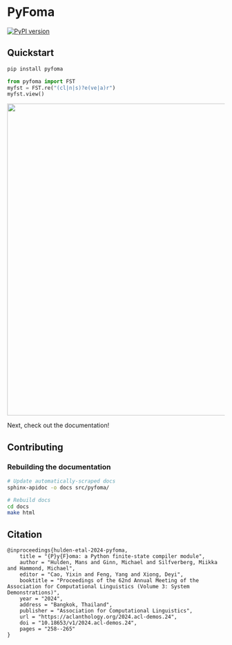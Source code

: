 # PyFoma

[![PyPI version](https://badge.fury.io/py/pyfoma.svg)](https://badge.fury.io/py/pyfoma)

## Quickstart

```bash
pip install pyfoma
```

```python
from pyfoma import FST
myfst = FST.re("(cl|n|s)?e(ve|a)r")
myfst.view()
```

<img src="./docs/images/quickstart1.png" width="722">

Next, check out the documentation!

## Contributing

<!-- TODO: Include details on how to open PRs -->

### Rebuilding the documentation

```bash
# Update automatically-scraped docs
sphinx-apidoc -o docs src/pyfoma/

# Rebuild docs
cd docs
make html
```

## Citation

```
@inproceedings{hulden-etal-2024-pyfoma,
    title = "{P}y{F}oma: a Python finite-state compiler module",
    author = "Hulden, Mans and Ginn, Michael and Silfverberg, Miikka and Hammond, Michael",
    editor = "Cao, Yixin and Feng, Yang and Xiong, Deyi",
    booktitle = "Proceedings of the 62nd Annual Meeting of the Association for Computational Linguistics (Volume 3: System Demonstrations)",
    year = "2024",
    address = "Bangkok, Thailand",
    publisher = "Association for Computational Linguistics",
    url = "https://aclanthology.org/2024.acl-demos.24",
    doi = "10.18653/v1/2024.acl-demos.24",
    pages = "258--265"
}
```
